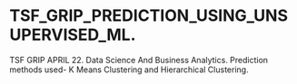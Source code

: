 # TSF_GRIP_PREDICTION_USING_UNSUPERVISED_ML.
TSF GRIP APRIL 22.
Data Science And Business Analytics.
Prediction methods used- K Means Clustering and Hierarchical Clustering.

